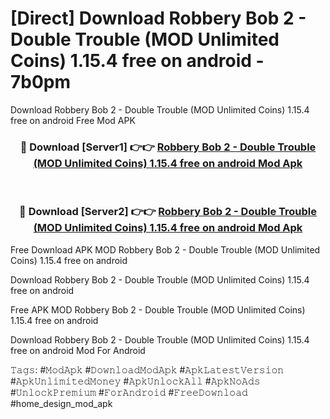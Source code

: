# [Direct] Download Robbery Bob 2 - Double Trouble (MOD Unlimited Coins) 1.15.4 free on android - 7b0pm
Download Robbery Bob 2 - Double Trouble (MOD Unlimited Coins) 1.15.4 free on android Free Mod APK

<div align="center">
<h3>🔴 Download [Server1] 👉👉 <a href="https://apk-comot.site?title=Robbery_Bob_2_-_Double_Trouble_(MOD_Unlimited_Coins)_1.15.4_free_on_android">Robbery Bob 2 - Double Trouble (MOD Unlimited Coins) 1.15.4 free on android Mod Apk</a></h3><br>

<h3>🔴 Download [Server2] 👉👉 <a href="https://apk-comot.site?title=Robbery_Bob_2_-_Double_Trouble_(MOD_Unlimited_Coins)_1.15.4_free_on_android">Robbery Bob 2 - Double Trouble (MOD Unlimited Coins) 1.15.4 free on android Mod Apk</a></h3>
</div>


Free Download APK MOD Robbery Bob 2 - Double Trouble (MOD Unlimited Coins) 1.15.4 free on android

Download Robbery Bob 2 - Double Trouble (MOD Unlimited Coins) 1.15.4 free on android 

Free APK MOD Robbery Bob 2 - Double Trouble (MOD Unlimited Coins) 1.15.4 free on android 

Download Robbery Bob 2 - Double Trouble (MOD Unlimited Coins) 1.15.4 free on android Mod For Android

𝚃𝚊𝚐𝚜: #𝙼𝚘𝚍𝙰𝚙𝚔 #𝙳𝚘𝚠𝚗𝚕𝚘𝚊𝚍𝙼𝚘𝚍𝙰𝚙𝚔 #𝙰𝚙𝚔𝙻𝚊𝚝𝚎𝚜𝚝𝚅𝚎𝚛𝚜𝚒𝚘𝚗 #𝙰𝚙𝚔𝚄𝚗𝚕𝚒𝚖𝚒𝚝𝚎𝚍𝙼𝚘𝚗𝚎𝚢 #𝙰𝚙𝚔𝚄𝚗𝚕𝚘𝚌𝚔𝙰𝚕𝚕 #𝙰𝚙𝚔𝙽𝚘𝙰𝚍𝚜 #𝚄𝚗𝚕𝚘𝚌𝚔𝙿𝚛𝚎𝚖𝚒𝚞𝚖 #𝙵𝚘𝚛𝙰𝚗𝚍𝚛𝚘𝚒𝚍 #𝙵𝚛𝚎𝚎𝙳𝚘𝚠𝚗𝚕𝚘𝚊𝚍 #home_design_mod_apk